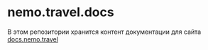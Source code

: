 # nemo.travel.docs

В этом репозитории хранится контент документации для сайта [docs.nemo.travel](http://docs.nemo.travel)